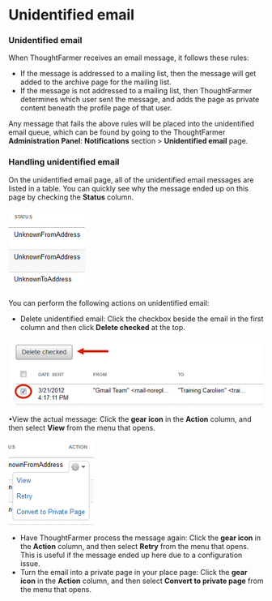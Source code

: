 # Unidentified email

### Unidentified email

When ThoughtFarmer receives an email message, it follows these rules:

* If the message is addressed to a mailing list, then the message will get added to the archive page for the mailing list.
* If the message is not addressed to a mailing list, then ThoughtFarmer determines which user sent the message, and adds the page as private content beneath the profile page of that user.

Any message that fails the above rules will be placed into the unidentified email queue, which can be found by going to the ThoughtFarmer **Administration Panel**: **Notifications** section &gt; **Unidentified email** page.

### Handling unidentified email

On the unidentified email page, all of the unidentified email messages are listed in a table. You can quickly see why the message ended up on this page by checking the **Status** column.

![](../../.gitbook/assets/1%20%2854%29.png)



You can perform the following actions on unidentified email:

* Delete unidentified email: Click the checkbox beside the email in the first column and then click **Delete checked** at the top.

![](../../.gitbook/assets/2%20%28106%29.png)

•View the actual message: Click the **gear icon** in the **Action** column, and then select **View** from the menu that opens.

![](../../.gitbook/assets/3%20%2845%29.png)

* Have ThoughtFarmer process the message again: Click the **gear icon** in the **Action** column, and then select **Retry** from the menu that opens. This is useful if the message ended up here due to a configuration issue.
* Turn the email into a private page in your place page: Click the **gear icon** in the **Action** column, and then select **Convert to private page** from the menu that opens.

